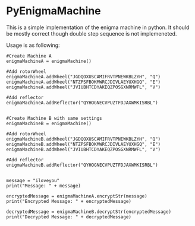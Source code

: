 # PyEnigmaMachine

This is a simple implementation of the enigma machine in python. It should be mostly correct though double step sequence is not implemeneted.

Usage is as following:
```
#Create Machine A
enigmaMachineA = enigmaMachine()

#Add rotorWheel
enigmaMachineA.addWheel("JGDQOXUSCAMIFRVTPNEWKBLZYH", "Q")
enigmaMachineA.addWheel("NTZPSFBOKMWRCJDIVLAEYUXHGQ", "E")
enigmaMachineA.addWheel("JVIUBHTCDYAKEQZPOSGXNRMWFL", "V")

#Add reflector
enigmaMachineA.addReflector("QYHOGNECVPUZTFDJAXWMKISRBL")


#Create Machine B with same settings
enigmaMachineB = enigmaMachine()

#Add rotorWheel
enigmaMachineB.addWheel("JGDQOXUSCAMIFRVTPNEWKBLZYH", "Q")
enigmaMachineB.addWheel("NTZPSFBOKMWRCJDIVLAEYUXHGQ", "E")
enigmaMachineB.addWheel("JVIUBHTCDYAKEQZPOSGXNRMWFL", "V")

#Add reflector
enigmaMachineB.addReflector("QYHOGNECVPUZTFDJAXWMKISRBL")


message = "iloveyou"
print("Message: " + message)

encryptedMessage = enigmaMachineA.encryptStr(message)
print("Encrypted Message: " + encryptedMessage)

decryptedMessage = enigmaMachineB.decryptStr(encryptedMessage)
print("Decrypted Message: " + decryptedMessage)
```
